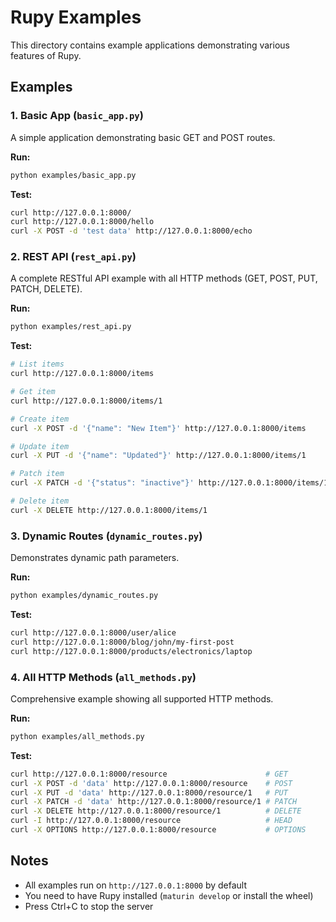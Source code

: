 # Rupy Examples

This directory contains example applications demonstrating various features of Rupy.

## Examples

### 1. Basic App (`basic_app.py`)
A simple application demonstrating basic GET and POST routes.

**Run:**
```bash
python examples/basic_app.py
```

**Test:**
```bash
curl http://127.0.0.1:8000/
curl http://127.0.0.1:8000/hello
curl -X POST -d 'test data' http://127.0.0.1:8000/echo
```

### 2. REST API (`rest_api.py`)
A complete RESTful API example with all HTTP methods (GET, POST, PUT, PATCH, DELETE).

**Run:**
```bash
python examples/rest_api.py
```

**Test:**
```bash
# List items
curl http://127.0.0.1:8000/items

# Get item
curl http://127.0.0.1:8000/items/1

# Create item
curl -X POST -d '{"name": "New Item"}' http://127.0.0.1:8000/items

# Update item
curl -X PUT -d '{"name": "Updated"}' http://127.0.0.1:8000/items/1

# Patch item
curl -X PATCH -d '{"status": "inactive"}' http://127.0.0.1:8000/items/1

# Delete item
curl -X DELETE http://127.0.0.1:8000/items/1
```

### 3. Dynamic Routes (`dynamic_routes.py`)
Demonstrates dynamic path parameters.

**Run:**
```bash
python examples/dynamic_routes.py
```

**Test:**
```bash
curl http://127.0.0.1:8000/user/alice
curl http://127.0.0.1:8000/blog/john/my-first-post
curl http://127.0.0.1:8000/products/electronics/laptop
```

### 4. All HTTP Methods (`all_methods.py`)
Comprehensive example showing all supported HTTP methods.

**Run:**
```bash
python examples/all_methods.py
```

**Test:**
```bash
curl http://127.0.0.1:8000/resource                      # GET
curl -X POST -d 'data' http://127.0.0.1:8000/resource    # POST
curl -X PUT -d 'data' http://127.0.0.1:8000/resource/1   # PUT
curl -X PATCH -d 'data' http://127.0.0.1:8000/resource/1 # PATCH
curl -X DELETE http://127.0.0.1:8000/resource/1          # DELETE
curl -I http://127.0.0.1:8000/resource                   # HEAD
curl -X OPTIONS http://127.0.0.1:8000/resource           # OPTIONS
```

## Notes

- All examples run on `http://127.0.0.1:8000` by default
- You need to have Rupy installed (`maturin develop` or install the wheel)
- Press Ctrl+C to stop the server
